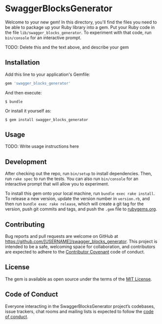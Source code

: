 # SwaggerBlocksGenerator

Welcome to your new gem! In this directory, you'll find the files you need to be able to package up your Ruby library into a gem. Put your Ruby code in the file `lib/swagger_blocks_generator`. To experiment with that code, run `bin/console` for an interactive prompt.

TODO: Delete this and the text above, and describe your gem

## Installation

Add this line to your application's Gemfile:

```ruby
gem 'swagger_blocks_generator'
```

And then execute:

    $ bundle

Or install it yourself as:

    $ gem install swagger_blocks_generator

## Usage

TODO: Write usage instructions here

## Development

After checking out the repo, run `bin/setup` to install dependencies. Then, run `rake spec` to run the tests. You can also run `bin/console` for an interactive prompt that will allow you to experiment.

To install this gem onto your local machine, run `bundle exec rake install`. To release a new version, update the version number in `version.rb`, and then run `bundle exec rake release`, which will create a git tag for the version, push git commits and tags, and push the `.gem` file to [rubygems.org](https://rubygems.org).

## Contributing

Bug reports and pull requests are welcome on GitHub at https://github.com/[USERNAME]/swagger_blocks_generator. This project is intended to be a safe, welcoming space for collaboration, and contributors are expected to adhere to the [Contributor Covenant](http://contributor-covenant.org) code of conduct.

## License

The gem is available as open source under the terms of the [MIT License](https://opensource.org/licenses/MIT).

## Code of Conduct

Everyone interacting in the SwaggerBlocksGenerator project’s codebases, issue trackers, chat rooms and mailing lists is expected to follow the [code of conduct](https://github.com/[USERNAME]/swagger_blocks_generator/blob/master/CODE_OF_CONDUCT.md).
